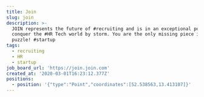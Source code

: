 ```yaml
---
title: Join
slug: join
description: >-
  JOIN represents the future of #recruiting and is in an exceptional position to
  conquer the #HR Tech world by storm. You are the only missing piece in the
  puzzle! #startup
tags:
  - recruiting
  - HR
  - startup
job_board_url: 'https://join.join.com'
created_at: '2020-03-01T16:23:12.377Z'
positions:
  - position: '{"type":"Point","coordinates":[52.538563,13.413107]}'
---
```


